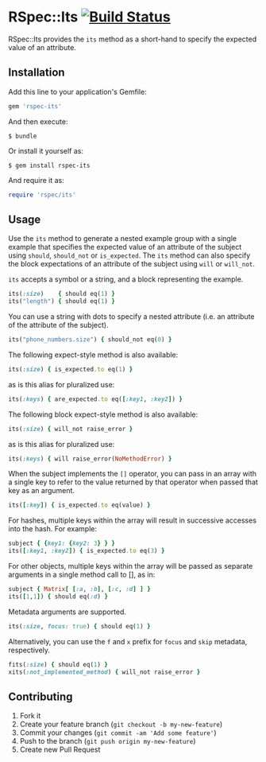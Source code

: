 # RSpec::Its [![Build Status](https://travis-ci.org/rspec/rspec-its.svg)](https://travis-ci.org/rspec/rspec-its)

RSpec::Its provides the `its` method as a short-hand to specify the expected value of an attribute.

## Installation

Add this line to your application's Gemfile:

```ruby
gem 'rspec-its'
```

And then execute:

    $ bundle

Or install it yourself as:

    $ gem install rspec-its

And require it as:

```ruby
require 'rspec/its'
```

## Usage

Use the `its` method to generate a nested example group with
a single example that specifies the expected value of an attribute of the
subject using `should`, `should_not` or `is_expected`.
The `its` method can also specify the block expectations of an attribute of the
subject using `will` or `will_not`.

`its` accepts a symbol or a string, and a block representing the example.

```ruby
its(:size)    { should eq(1) }
its("length") { should eq(1) }
```

You can use a string with dots to specify a nested attribute (i.e. an
attribute of the attribute of the subject).

```ruby
its("phone_numbers.size") { should_not eq(0) }
```

The following expect-style method is also available:

```ruby
its(:size) { is_expected.to eq(1) }
```

as is this alias for pluralized use:

```ruby
its(:keys) { are_expected.to eq([:key1, :key2]) }
```

The following block expect-style method is also available:

```ruby
its(:size) { will_not raise_error }
```

as is this alias for pluralized use:

```ruby
its(:keys) { will raise_error(NoMethodError) }
```

When the subject implements the `[]` operator, you can pass in an array with a single key to
refer to the value returned by that operator when passed that key as an argument.

```ruby
its([:key]) { is_expected.to eq(value) }
```

For hashes, multiple keys within the array will result in successive accesses into the hash. For example:

```ruby
subject { {key1: {key2: 3} } }
its([:key1, :key2]) { is_expected.to eq(3) }
```

For other objects, multiple keys within the array will be passed as separate arguments in a single method call to [], as in:

```ruby
subject { Matrix[ [:a, :b], [:c, :d] ] }
its([1,1]) { should eq(:d) }
```

Metadata arguments are supported.

```ruby
its(:size, focus: true) { should eq(1) }
```

Alternatively, you can use the `f` and `x` prefix for `focus` and `skip` metadata, respectively.

```ruby
fits(:size) { should eq(1) }
xits(:not_implemented_method) { will_not raise_error }
```

## Contributing

1. Fork it
2. Create your feature branch (`git checkout -b my-new-feature`)
3. Commit your changes (`git commit -am 'Add some feature'`)
4. Push to the branch (`git push origin my-new-feature`)
5. Create new Pull Request
